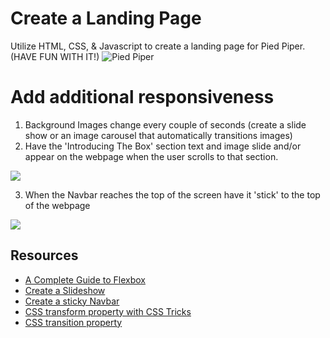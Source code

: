 # Create a Landing Page
Utilize HTML, CSS, & Javascript to create a landing page for Pied Piper. (HAVE FUN WITH IT!)
![Pied Piper](https://github.com/oscarplatoon/static-webpage/blob/master/images/pied-piper-landing-page.png)

# Add additional responsiveness
1. Background Images change every couple of seconds (create a slide show or an image carousel that automatically transitions images)
2. Have the 'Introducing The Box' section text and image slide and/or appear on the webpage when the user scrolls to that section.

![](https://github.com/oscarplatoon/static-webpage/blob/master/images/pied-piper-1.gif)

3. When the Navbar reaches the top of the screen have it 'stick' to the top of the webpage


![](https://github.com/oscarplatoon/static-webpage/blob/master/images/pied-piper-2.gif)

## Resources
- [A Complete Guide to Flexbox](https://css-tricks.com/snippets/css/a-guide-to-flexbox/)
- [Create a Slideshow](https://www.w3schools.com/w3css/w3css_slideshow.asp)
- [Create a sticky Navbar](https://www.w3schools.com/howto/howto_js_navbar_sticky.asp)
- [CSS transform property with CSS Tricks](https://css-tricks.com/almanac/properties/t/transform/)
- [CSS transition property](https://www.w3schools.com/css/css3_transitions.asp)

